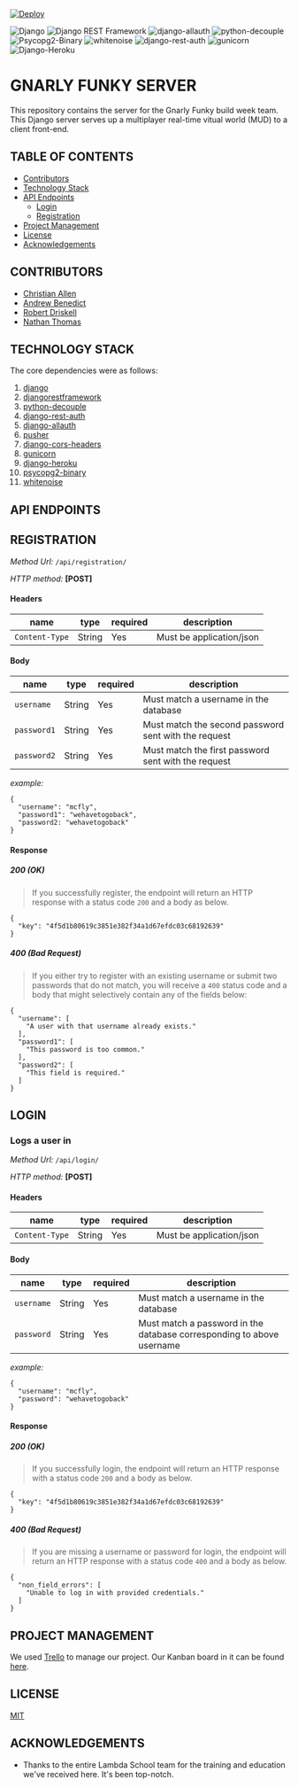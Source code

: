 <a href="https://heroku.com/deploy">
  <img src="https://www.herokucdn.com/deploy/button.svg" alt="Deploy">
</a>

![Django](https://img.shields.io/badge/Django-2.2.5-orange) ![Django REST Framework](https://img.shields.io/badge/djangorestframework-3.10.3-brightgreen) ![django-allauth](https://img.shields.io/badge/django--allauth-0.40.0-red) ![python-decouple](https://img.shields.io/badge/python--decouple-3.1-yellow) ![Psycopg2-Binary](https://img.shields.io/badge/psycopg2-2.8.3-lightgrey) ![whitenoise](https://img.shields.io/badge/whitenoise-4.1.4-red) ![django-rest-auth](https://img.shields.io/badge/django--rest--auth-0.9.4-yellowgreen) ![gunicorn](https://img.shields.io/badge/gunicorn-19.9.0-blue) ![Django-Heroku](https://img.shields.io/badge/Django--Heroku-0.3.0-brightgreen)

# GNARLY FUNKY SERVER

This repository contains the server for the Gnarly Funky build week team. This Django server serves up a multiplayer real-time vitual world (MUD) to a client front-end.

## TABLE OF CONTENTS

- [Contributors](#contributors)
- [Technology Stack](#technology-stack)
- [API Endpoints](#api-examples)
  - [Login](#login)
  - [Registration](#registration)
- [Project Management](#project-management)
- [License](#license)
- [Acknowledgements](#acknowledgements)

## CONTRIBUTORS

- [Christian Allen](https://github.com/christiansallen)
- [Andrew Benedict](https://github.com/atbenedict)
- [Robert Driskell](https://github.com/BobbyAD)
- [Nathan Thomas](https://github.com/nwthomas)

## TECHNOLOGY STACK

The core dependencies were as follows:

1. [django](https://www.djangoproject.com/)
2. [djangorestframework](https://www.django-rest-framework.org/)
3. [python-decouple](https://github.com/henriquebastos/python-decouple)
4. [django-rest-auth](https://github.com/Tivix/django-rest-auth)
5. [django-allauth](https://github.com/pennersr/django-allauth)
6. [pusher](https://pusher.com/)
7. [django-cors-headers](https://pypi.org/project/django-cors-headers/)
8. [gunicorn](https://gunicorn.org/)
9. [django-heroku](https://github.com/heroku/django-heroku)
10. [psycopg2-binary](https://pypi.org/project/psycopg2-binary/)
11. [whitenoise](http://whitenoise.evans.io/en/stable/)

## API ENDPOINTS

## **REGISTRATION**

_Method Url:_ `/api/registration/`

_HTTP method:_ **[POST]**

#### Headers

| name           | type   | required | description              |
| -------------- | ------ | -------- | ------------------------ |
| `Content-Type` | String | Yes      | Must be application/json |

#### Body

| name        | type   | required | description                                          |
| ----------- | ------ | -------- | ---------------------------------------------------- |
| `username`  | String | Yes      | Must match a username in the database                |
| `password1` | String | Yes      | Must match the second password sent with the request |
| `password2` | String | Yes      | Must match the first password sent with the request  |

_example:_

```
{
  "username": "mcfly",
  "password1": "wehavetogoback",
  "password2: "wehavetogoback"
}
```

#### Response

##### 200 (OK)

> If you successfully register, the endpoint will return an HTTP response with a status code `200` and a body as below.

```
{
  "key": "4f5d1b80619c3851e382f34a1d67efdc03c68192639"
}
```

##### 400 (Bad Request)

> If you either try to register with an existing username or submit two passwords that do not match, you will receive a `400` status code and a body that might selectively contain any of the fields below:

```
{
  "username": [
    "A user with that username already exists."
  ],
  "password1": [
    "This password is too common."
  ],
  "password2": [
    "This field is required."
  ]
}
```

## **LOGIN**

### **Logs a user in**

_Method Url:_ `/api/login/`

_HTTP method:_ **[POST]**

#### Headers

| name           | type   | required | description              |
| -------------- | ------ | -------- | ------------------------ |
| `Content-Type` | String | Yes      | Must be application/json |

#### Body

| name       | type   | required | description                                                           |
| ---------- | ------ | -------- | --------------------------------------------------------------------- |
| `username` | String | Yes      | Must match a username in the database                                 |
| `password` | String | Yes      | Must match a password in the database corresponding to above username |

_example:_

```
{
  "username": "mcfly",
  "password": "wehavetogoback"
}
```

#### Response

##### 200 (OK)

> If you successfully login, the endpoint will return an HTTP response with a status code `200` and a body as below.

```
{
  "key": "4f5d1b80619c3851e382f34a1d67efdc03c68192639"
}
```

##### 400 (Bad Request)

> If you are missing a username or password for login, the endpoint will return an HTTP response with a status code `400` and a body as below.

```
{
  "non_field_errors": [
    "Unable to log in with provided credentials."
  ]
}
```

## PROJECT MANAGEMENT

We used [Trello](https://trello.com/) to manage our project. Our Kanban board in it can be found [here](https://trello.com/invite/accept-board).

## LICENSE

[MIT](LICENSE)

## ACKNOWLEDGEMENTS

- Thanks to the entire Lambda School team for the training and education we've received here. It's been top-notch.
